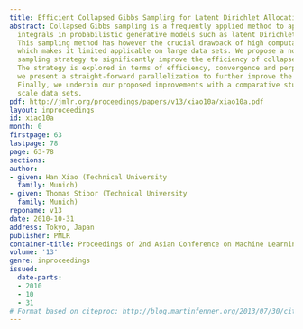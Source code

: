 ```yaml
---
title: Efficient Collapsed Gibbs Sampling for Latent Dirichlet Allocation
abstract: Collapsed Gibbs sampling is a frequently applied method to approximate intractable
  integrals in probabilistic generative models such as latent Dirichlet allocation.
  This sampling method has however the crucial drawback of high computational complexity,
  which makes it limited applicable on large data sets. We propose a novel dynamic
  sampling strategy to significantly improve the efficiency of collapsed Gibbs sampling.
  The strategy is explored in terms of efficiency, convergence and perplexity. Besides,
  we present a straight-forward parallelization to further improve the efficiency.
  Finally, we underpin our proposed improvements with a comparative study on different
  scale data sets.
pdf: http://jmlr.org/proceedings/papers/v13/xiao10a/xiao10a.pdf
layout: inproceedings
id: xiao10a
month: 0
firstpage: 63
lastpage: 78
page: 63-78
sections: 
author:
- given: Han Xiao (Technical University
  family: Munich)
- given: Thomas Stibor (Technical University
  family: Munich)
reponame: v13
date: 2010-10-31
address: Tokyo, Japan
publisher: PMLR
container-title: Proceedings of 2nd Asian Conference on Machine Learning
volume: '13'
genre: inproceedings
issued:
  date-parts:
  - 2010
  - 10
  - 31
# Format based on citeproc: http://blog.martinfenner.org/2013/07/30/citeproc-yaml-for-bibliographies/
---
```

